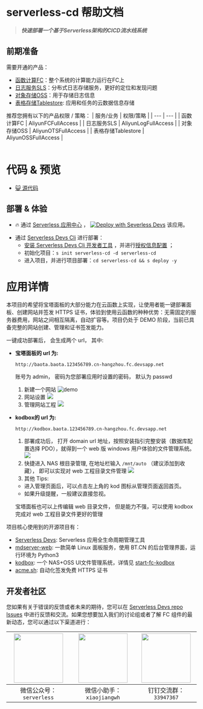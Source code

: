 
# serverless-cd 帮助文档

<description>

> ***快速部署一个基于Serverless架构的CICD流水线系统***

</description>

<table>

## 前期准备
需要开通的产品：

- [函数计算FC](https://fcnext.console.aliyun.com/)：整个系统的计算能力运行在FC上
- [日志服务SLS](https://sls.console.aliyun.com/)：分布式日志存储服务，更好的定位和发现问题
- [对象存储OSS](https://oss.console.aliyun.com/)：用于存储日志信息
- [表格存储Tablestore](https://otsnext.console.aliyun.com/): 应用和任务的云数据信息存储


推荐您拥有以下的产品权限 / 策略：
| 服务/业务 | 权限/策略 |
| --- |  --- |
| 函数计算FC |  AliyunFCFullAccess |
| 日志服务SLS |  AliyunLogFullAccess |
| 对象存储OSS |  AliyunOTSFullAccess |
| 表格存储Tablestore |  AliyunOSSFullAccess |

</table>

<codepre id="codepre">

# 代码 & 预览

- [:smiley_cat: 源代码](https://github.com/devsapp/Serverless-Baota)
        
</codepre>

<deploy>

## 部署 & 体验

<appcenter>

- :fire: 通过 [Serverless 应用中心](https://fcnext.console.aliyun.com/applications/create?template=serverless-cd) ，
[![Deploy with Severless Devs](https://img.alicdn.com/imgextra/i1/O1CN01w5RFbX1v45s8TIXPz_!!6000000006118-55-tps-95-28.svg)](https://fcnext.console.aliyun.com/applications/create?template=serverless-cd)  该应用。 

</appcenter>

- 通过 [Serverless Devs Cli](https://www.serverless-devs.com/serverless-devs/install) 进行部署：
    - [安装 Serverless Devs Cli 开发者工具](https://www.serverless-devs.com/serverless-devs/install) ，并进行[授权信息配置](https://www.serverless-devs.com/fc/config) ；
    - 初始化项目：`s init serverless-cd -d serverless-cd`   
    - 进入项目，并进行项目部署：`cd serverless-cd && s deploy -y`

</deploy>

<appdetail id="flushContent">

# 应用详情

本项目的希望将宝塔面板的大部分能力在云函数上实现，让使用者能一键部署面板、创建网站并签发 HTTPS 证书，体验到使用云函数的种种优势：无需固定的服务器费用，网站之间相互隔离，自动扩容等。项目仍处于 DEMO 阶段，当前已具备完整的网站创建、管理和证书签发能力。

一键成功部署后， 会生成两个 url， 其中:

- **宝塔面板的 url 为:**

  `http://baota.baota.123456789.cn-hangzhou.fc.devsapp.net`

  账号为 admin， 密码为您部署应用时设置的密码， 默认为 passwd

  1. 新建一个网站
  ![demo](https://img.alicdn.com/imgextra/i1/O1CN01AckOp31nfB3cKsA8p_!!6000000005116-0-tps-3048-1336.jpg)
  2. 网站设置
  ![](https://img.alicdn.com/imgextra/i3/O1CN01wPYWkZ1FhkLUjLn5p_!!6000000000519-0-tps-2630-1498.jpg)
  3. 管理网站工程
  ![](https://img.alicdn.com/imgextra/i1/O1CN01CFQl5L1t6GZ0evBMY_!!6000000005852-0-tps-2394-650.jpg)

- **kodbox的 url 为:**
  
  `http://kodbox.baota.123456789.cn-hangzhou.fc.devsapp.net`

  1. 部署成功后， 打开 domain url 地址，按照安装指引完整安装（数据库配置选择 PDO），就得到一个 web 版 windows 用户体验的文件管理系统。
 ![](https://img.alicdn.com/imgextra/i2/O1CN01KkJoBE1PbT2w3zmxb_!!6000000001859-2-tps-1034-832.png)
  2. 快捷进入 NAS 根目录管理, 在地址栏输入 `/mnt/auto` （建议添加到收藏）， 即可以实现对 web 工程目录文件管理
  ![](https://img.alicdn.com/imgextra/i1/O1CN013QtzXr1HCGK5I5qh7_!!6000000000721-2-tps-1280-712.png)
  3. 其他 Tips:
   - 进入管理页面后，可以点击左上角的 kod 图标从管理页面返回首页。
   - 如果升级提醒，一般建议直接忽视。

  宝塔面板也可以上传编辑 web 目录文件， 但是能力不强，可以使用 kodbox 完成对 web 工程目录文件更好的管理

项目核心使用到的开源项目有：

- [Serverless Devs](http://www.serverless-devs.com): Serverless 应用全生命周期管理工具
- [mdserver-web](https://github.com/midoks/mdserver-web): 一款简单 Linux 面板服务，使用 BT.CN 的后台管理界面，运行环境为 Python3
- [kodbox](https://github.com/kalcaddle/kodbox): 一个 NAS+OSS UI文件管理系统，详情见 [start-fc-kodbox](https://github.com/devsapp/start-fc-kodbox)
- [acme.sh](https://acme.sh): 自动化签发免费 HTTPS 证书

</appdetail>

<devgroup>

## 开发者社区

您如果有关于错误的反馈或者未来的期待，您可以在 [Serverless Devs repo Issues](https://github.com/serverless-devs/serverless-devs/issues) 中进行反馈和交流。如果您想要加入我们的讨论组或者了解 FC 组件的最新动态，您可以通过以下渠道进行：

<p align="center">

| <img src="https://serverless-article-picture.oss-cn-hangzhou.aliyuncs.com/1635407298906_20211028074819117230.png" width="130px" > | <img src="https://serverless-article-picture.oss-cn-hangzhou.aliyuncs.com/1635407044136_20211028074404326599.png" width="130px" > | <img src="https://serverless-article-picture.oss-cn-hangzhou.aliyuncs.com/1635407252200_20211028074732517533.png" width="130px" > |
|--- | --- | --- |
| <center>微信公众号：`serverless`</center> | <center>微信小助手：`xiaojiangwh`</center> | <center>钉钉交流群：`33947367`</center> | 

</p>

</devgroup>